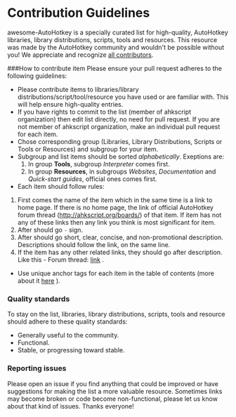 # Contribution Guidelines
awesome-AutoHotkey is a specially curated list for high-quality, AutoHotkey libraries, library distributions, scripts, tools and resources.
This resource was made by the AutoHotkey community and wouldn't be possible without you! We appreciate and recognize [all contributors](https://github.com/ahkscript/awesome-AutoHotkey/graphs/contributors).


###How to contribute item
Please ensure your pull request adheres to the following guidelines:
- Please contribute items to libraries/library distributions/script/tool/resource you have used or are familiar with. This will help ensure high-quality entries.
- If you have rights to commit to the list (member of ahkscript organization) then edit list directly, no need for pull request. If you are not member of ahkscript organization, make an individual pull request for each item.
- Chose corresponding group (Libraries, Library Distributions, Scripts or Tools or Resources) and subgroup for your item.
- Subgroup and list items should be sorted *alphabetically*. Exeptions are:
  1. In group **Tools**, subgroup *Interpreter* comes first.
  3. In group **Resources**, in subgroups *Websites*, *Documentation* and *Quick-start guides*, official ones comes first. 
- Each item should follow rules:
 1. First comes the name of the item which in the same time is a link to home page. If there is no home page, the link of official AutoHotkey forum thread (http://ahkscript.org/boards/) of that item. If item has not any of these links then any link you think is most significant for item. 
 2. After should go `-` sign. 
 3. After should go short, clear, concise, and non-promotional description. Descriptions should follow the link, on the same line.
 4. If the item has any other related links, they should go after description. Like this - Forum thread: [link](http://link) .
- Use unique anchor tags for each item in the table of contents (more about it [here](https://github.com/ahkscript/awesome-AutoHotkey/issues/12) ).

### Quality standards
To stay on the list, libraries, library distributions, scripts, tools and resource should adhere to these quality standards:
- Generally useful to the community.
- Functional.
- Stable, or progressing toward stable.


### Reporting issues
Please open an issue if you find anything that could be improved or have suggestions for making the list a more valuable resource. Sometimes links may become broken or code become non-functional, please let us know about that kind of issues. Thanks everyone!
